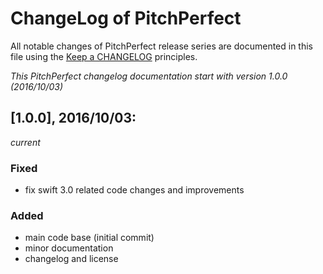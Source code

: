 # ChangeLog of PitchPerfect

All notable changes of PitchPerfect release series are documented in this file using the [Keep a CHANGELOG](http://keepachangelog.com/) principles.

_This PitchPerfect changelog documentation start with version 1.0.0 (2016/10/03)_

## [1.0.0], 2016/10/03:
_current_

### Fixed

* fix swift 3.0 related code changes and improvements

### Added

* main code base (initial commit)
* minor documentation
* changelog and license
